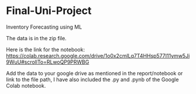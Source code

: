 # Final-Uni-Project
Inventory Forecasting using ML

The data is in the zip file.

Here is the link for the notebook:
https://colab.research.google.com/drive/1o0x2cmlLq7T4HHsp577I11ymw5Ji9WuU#scrollTo=RLwoQP9PRWBG 

Add the data to your google drive as mentioned in the report/notebook or link to the file path, I have also included the .py and .pynb of the Google Colab notebook.
